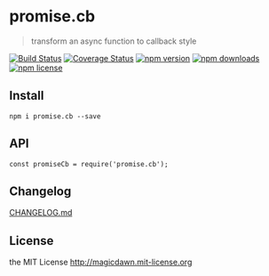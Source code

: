 # promise.cb
> transform an async function to callback style

[![Build Status](https://img.shields.io/travis/magicdawn/promise.cb.svg?style=flat-square)](https://travis-ci.org/magicdawn/promise.cb)
[![Coverage Status](https://img.shields.io/coveralls/magicdawn/promise.cb.svg?style=flat-square)](https://coveralls.io/github/magicdawn/promise.cb)
[![npm version](https://img.shields.io/npm/v/promise.cb.svg?style=flat-square)](https://www.npmjs.com/package/promise.cb)
[![npm downloads](https://img.shields.io/npm/dm/promise.cb.svg?style=flat-square)](https://www.npmjs.com/package/promise.cb)
[![npm license](https://img.shields.io/npm/l/promise.cb.svg?style=flat-square)](http://magicdawn.mit-license.org)

## Install
```
npm i promise.cb --save
```

## API
```
const promiseCb = require('promise.cb');
```

## Changelog
[CHANGELOG.md](CHANGELOG.md)

## License
the MIT License http://magicdawn.mit-license.org